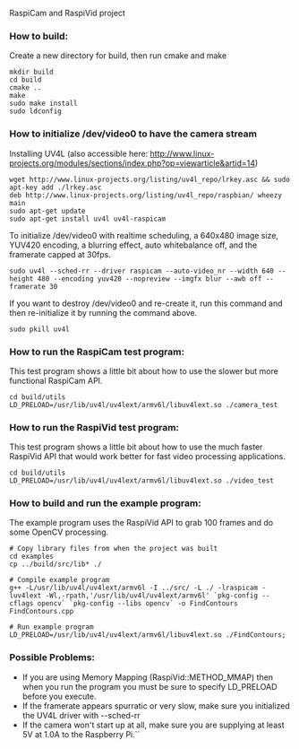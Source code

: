 RaspiCam and RaspiVid project

### How to build:
Create a new directory for build, then run cmake and make
```
mkdir build
cd build
cmake ..
make
sudo make install
sudo ldconfig
```

### How to initialize /dev/video0 to have the camera stream
Installing UV4L (also accessible here: http://www.linux-projects.org/modules/sections/index.php?op=viewarticle&artid=14)
```
wget http://www.linux-projects.org/listing/uv4l_repo/lrkey.asc && sudo apt-key add ./lrkey.asc
deb http://www.linux-projects.org/listing/uv4l_repo/raspbian/ wheezy main
sudo apt-get update
sudo apt-get install uv4l uv4l-raspicam
```
To initialize /dev/video0 with realtime scheduling, a 640x480 image size, YUV420 encoding, a blurring effect, auto whitebalance off, and the framerate capped at 30fps.
```
sudo uv4l --sched-rr --driver raspicam --auto-video_nr --width 640 --height 480 --encoding yuv420 --nopreview --imgfx blur --awb off --framerate 30
```
If you want to destroy /dev/video0 and re-create it, run this command and then re-initialize it by running the command above.
```
sudo pkill uv4l
```

### How to run the RaspiCam test program:
This test program shows a little bit about how to use the slower but more functional RaspiCam API.
```
cd build/utils
LD_PRELOAD=/usr/lib/uv4l/uv4lext/armv6l/libuv4lext.so ./camera_test
```

### How to run the RaspiVid test program:
This test program shows a little bit about how to use the much faster RaspiVid API that would work better for fast video processing applications.
```
cd build/utils
LD_PRELOAD=/usr/lib/uv4l/uv4lext/armv6l/libuv4lext.so ./video_test
```

### How to build and run the example program:
The example program uses the RaspiVid API to grab 100 frames and do some OpenCV processing.
```
# Copy library files from when the project was built
cd examples
cp ../build/src/lib* ./

# Compile example program
g++ -L/usr/lib/uv4l/uv4lext/armv6l -I ../src/ -L ./ -lraspicam -luv4lext -Wl,-rpath,'/usr/lib/uv4l/uv4lext/armv6l' `pkg-config --cflags opencv` `pkg-config --libs opencv` -o FindContours FindContours.cpp

# Run example program
LD_PRELOAD=/usr/lib/uv4l/uv4lext/armv6l/libuv4lext.so ./FindContours;
```

### Possible Problems:
* If you are using Memory Mapping (RaspiVid::METHOD_MMAP) then when you run the program you must be sure to specify LD_PRELOAD before you execute.
* If the framerate appears spurratic or very slow, make sure you initialized the UV4L driver with --sched-rr
* If the camera won't start up at all, make sure you are supplying at least 5V at 1.0A to the Raspberry Pi.``

